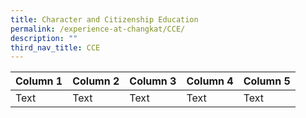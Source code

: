 ```yaml
---
title: Character and Citizenship Education
permalink: /experience-at-changkat/CCE/
description: ""
third_nav_title: CCE
---
```



| Column 1 | Column 2 | Column 3 | Column 4 | Column 5
| -------- | -------- | -------- | -------- | -------- |
| Text     | Text     | Text     | Text     | Text     |

